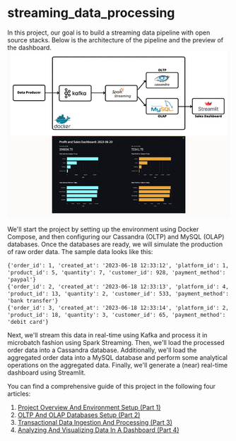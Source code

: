 # streaming_data_processing
In this project, our goal is to build a streaming data pipeline with open source stacks. Below is the architecture of the pipeline and the preview of the dashboard.
![Pipeline Architecture](sdp_thumbnail.png)

We'll start the project by setting up the environment using Docker Compose, and then configuring our Cassandra (OLTP) and MySQL (OLAP) databases. Once the databases are ready, we will simulate the production of raw order data. The sample data looks like this:

```{json}
{'order_id': 1, 'created_at': '2023-06-18 12:33:12', 'platform_id': 1, 'product_id': 5, 'quantity': 7, 'customer_id': 928, 'payment_method': 'paypal'}
{'order_id': 2, 'created_at': '2023-06-18 12:33:13', 'platform_id': 4, 'product_id': 13, 'quantity': 2, 'customer_id': 533, 'payment_method': 'bank transfer'}
{'order_id': 3, 'created_at': '2023-06-18 12:33:14', 'platform_id': 2, 'product_id': 18, 'quantity': 3, 'customer_id': 65, 'payment_method': 'debit card'}
```

Next, we'll stream this data in real-time using Kafka and process it in microbatch fashion using Spark Streaming. Then, we'll load the processed order data into a Cassandra database. Additionally, we'll load the aggregated order data into a MySQL database and perform some analytical operations on the aggregated data. Finally, we'll generate a (near) real-time dashboard using Streamlit.

You can find a comprehensive guide of this project in the following four articles:
1. [Project Overview And Environment Setup (Part 1)](https://supertype.ai/notes/streaming-data-processing-part-1/)
2. [OLTP And OLAP Databases Setup (Part 2)](https://supertype.ai/notes/streaming-data-processing-part-2/) 
3. [Transactional Data Ingestion And Processing (Part 3)](https://supertype.ai/notes/streaming-data-processing-part-3/) 
4. [Analyzing And Visualizing Data In A Dashboard (Part 4)](https://supertype.ai/notes/streaming-data-processing-part-4/) 


